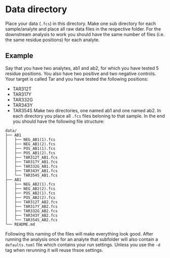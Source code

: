 # Data directory
Place your data (`.fcs`) in this directory. Make one sub directory for each sample/analyte and place all raw data files in the respective folder. For the downstream analysis to work you should have the same number of files (i.e. the same residue positions) for each analyte.

## Example
Say that you have two analytes, ab1 and ab2, for which you have tested 5 residue positions. You also have two positive and two negative controls. Your target is called Tar and you have tested the following positions:
- TAR312T
- TAR317Y
- TAR332G
- TAR343Y
- TAR354S
Make two directories, one named ab1 and one named ab2. In each directory you place all `.fcs` files beloning to that sample. In the end you should have the following file structure:
```
data/
├── AB1
│   ├── NEG_AB1(1).fcs
│   ├── NEG_AB1(2).fcs
│   ├── POS_AB1(1).fcs
│   ├── POS_AB1(2).fcs
│   ├── TAR312T_AB1.fcs
│   ├── TAR317Y_AB1.fcs
│   ├── TAR332G_AB1.fcs
│   ├── TAR343Y_AB1.fcs
│   └── TAR354S_AB1.fcs
├── AB1
│   ├── NEG_AB2(1).fcs
│   ├── NEG_AB2(2).fcs
│   ├── POS_AB2(1).fcs
│   ├── POS_AB2(2).fcs
│   ├── TAR312T_AB2.fcs
│   ├── TAR317Y_AB2.fcs
│   ├── TAR332G_AB2.fcs
│   ├── TAR343Y_AB2.fcs
│   └── TAR354S_AB2.fcs
└── README.md
```

Following this naming of the files will make everything look good. After running the analysis once for an analyte that subfolder will also contain a `defaults.toml` file which contains your run settings. Unless you use the `-d` tag when rerunning it will reuse thsoe settings. 